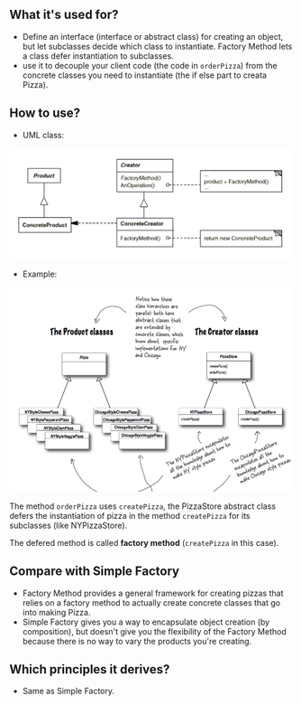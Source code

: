 ## What it's used for?
- Define an interface (interface or abstract class) for creating an object, but let subclasses decide which class to instantiate. Factory Method lets a class defer instantiation to subclasses.
- use it to decouple your client code (the code in `orderPizza`) from the concrete classes you need to instantiate (the if else part to creata Pizza).

## How to use?
- UML class:
<img src="./pics/factory-method.png" />

- Example:
<img src="./pics/factory-method-example.png" />

The method `orderPizza` uses `createPizza`, the PizzaStore abstract class defers the instantiation of pizza in the method `createPizza` for its subclasses (like NYPizzaStore).

The defered method is called **factory method** (`createPizza` in this case).

## Compare with Simple Factory
- Factory Method provides a general framework for creating pizzas that relies on a factory method to actually create concrete classes that go into making Pizza.
- Simple Factory gives you a way to encapsulate object creation (by composition), but doesn't give you the flexibility of the Factory Method because there is no way to vary the products you're creating.

## Which principles it derives?
- Same as Simple Factory.
